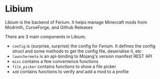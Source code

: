 # Libium
Libium is the backend of Ferium. It helps manage Minecraft mods from Modrinth, CurseForge, and Github Releases

There are 3 main components in Libium;

- `config` is (surprise, surprise) the config for Ferium. It defines the config struct and some methods to get the config file, deserialise it, etc
- `launchermeta` is an api-binding to Mojang's version manifest REST API
- `misc` contains a few convenience functions
- `file_picker` contains functions to show a file picker
- `add` contains functions to verify and add a mod to a profile
